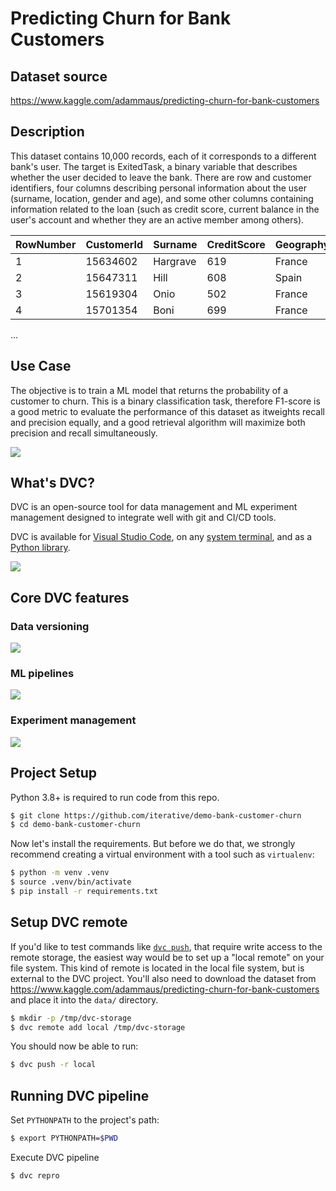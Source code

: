 # Predicting Churn for Bank Customers

## Dataset source
https://www.kaggle.com/adammaus/predicting-churn-for-bank-customers

## Description
This dataset contains 10,000 records, each of it corresponds to a different bank's user. The target is ExitedTask, a binary variable that describes whether the user decided to leave the bank. There are row and customer identifiers, four columns describing personal information about the user (surname, location, gender and age), and some other columns containing information related to the loan (such as credit score, current balance in the user's account and whether they are an active member among others).

|RowNumber|CustomerId|Surname |CreditScore|Geography|Gender|Age|Tenure|Balance |NumOfProducts|HasCrCard|IsActiveMember|EstimatedSalary|Exited|
|---------|----------|--------|-----------|---------|------|---|------|--------|-------------|---------|--------------|---------------|------|
|1        |15634602  |Hargrave|619        |France   |Female|42 |2     |0       |1            |1        |1             |101348.88      |1     |
|2        |15647311  |Hill    |608        |Spain    |Female|41 |1     |83807.86|1            |0        |1             |112542.58      |0     |
|3        |15619304  |Onio    |502        |France   |Female|42 |8     |159660.8|3            |1        |0             |113931.57      |1     |
|4        |15701354  |Boni    |699        |France   |Female|39 |1     |0       |2            |0        |0             |93826.63       |0     |
...

## Use Case
The objective is to train a ML model that returns the probability of a customer to churn. This is a binary classification task, therefore F1-score is a good metric to evaluate the performance of this dataset as itweights recall and precision equally, and a good retrieval algorithm will maximize both precision and recall simultaneously.

![](https://miro.medium.com/max/456/1*Dvx1j18vyKyvLlIpxzVSmQ.png)

## What's DVC? 

DVC is an open-source tool for data management and ML experiment management designed to integrate well with git and CI/CD tools.

DVC is available for [Visual Studio Code](https://dvc.org/doc/vs-code-extension), on any [system terminal](https://dvc.org/doc/install), and as a [Python library](https://dvc.org/doc/api-reference).

![](https://ucarecdn.com/d11a1937-b684-4410-a7d1-d24c074fae86/)

## Core DVC features
### Data versioning
![](https://editor.analyticsvidhya.com/uploads/86351git-dvc.png)
### ML pipelines
![](https://martinfowler.com/articles/cd4ml/ml-pipeline-2.png)
### Experiment management
![](https://cdn.thenewstack.io/media/2022/04/2b0eb28b-mm3.png)

## Project Setup
Python 3.8+ is required to run code from this repo.
```bash
$ git clone https://github.com/iterative/demo-bank-customer-churn
$ cd demo-bank-customer-churn
```

Now let's install the requirements. But before we do that, we strongly recommend
 creating a virtual environment with a tool such as `virtualenv`:

```bash
$ python -m venv .venv
$ source .venv/bin/activate
$ pip install -r requirements.txt
```

## Setup DVC remote

If you'd like to test commands like [`dvc push`](https://man.dvc.org/push), that require write access to the remote storage, the easiest way would be to set up a "local remote" on your file system.
This kind of remote is located in the local file system, but is external to the DVC project.
You'll also need to download the dataset from https://www.kaggle.com/adammaus/predicting-churn-for-bank-customers
and place it into the `data/` directory.
```bash
$ mkdir -p /tmp/dvc-storage
$ dvc remote add local /tmp/dvc-storage
```
You should now be able to run:
```bash
$ dvc push -r local
```

## Running DVC pipeline

Set `PYTHONPATH` to the project's path:
```bash
$ export PYTHONPATH=$PWD
```
Execute DVC pipeline
```bash
$ dvc repro
```


